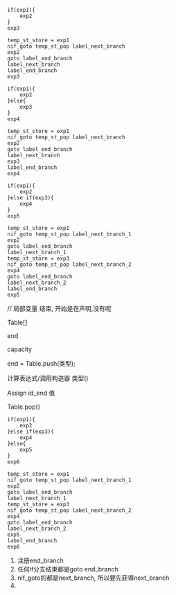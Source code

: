 ```
if(exp1){
	exp2
}
exp3
```

```embeddedjs
temp_st_store = exp1
nif_goto temp_st_pop label_next_branch
exp2
goto label_end_branch
label_next_branch
label_end_branch
exp3
```

```
if(exp1){
	exp2
}else{
	exp3   
}
exp4
```

```embeddedjs
temp_st_store = exp1
nif_goto temp_st_pop label_next_branch
exp2
goto label_end_branch
label_next_branch
exp3
label_end_branch
exp4
```

```
if(exp1){
	exp2
}else if(exp3){
	exp4   
}
exp5
```

```
temp_st_store = exp1
nif_goto temp_st_pop label_next_branch_1
exp2
goto label_end_branch
label_next_branch_1
temp_st_store = exp3
nif_goto temp_st_pop label_next_branch_2
exp4
goto label_end_branch
label_next_branch_2
label_end_branch
exp5
```

// 局部变量 结束, 开始是在声明,没有呢

Table[]

end

capacity

end = Table.push(类型);

计算表达式/调用构造器 类型()

Assign id_end 值

Table.pop()

```
if(exp1){
	exp2
}else if(exp3){
	exp4   
}else{
    exp5
}
exp6
```

```
temp_st_store = exp1
nif_goto temp_st_pop label_next_branch_1
exp2
goto label_end_branch
label_next_branch_1
temp_st_store = exp3
nif_goto temp_st_pop label_next_branch_2
exp4
goto label_end_branch
label_next_branch_2
exp5
label_end_branch
exp6
```

1. 注册end_branch
2. 任何if分支结束都是goto end_branch
3. nif_goto的都是next_branch, 所以要先获得next_branch
4.   

